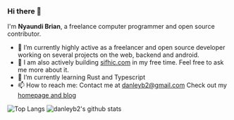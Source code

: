 ### Hi there 👋

I'm **Nyaundi Brian**, a freelance computer programmer and open source contributor.

- 🔭 I’m currently highly active as a freelancer and open source developer working on several projects on the web, backend and android.
- 💬 I am also actively building [sifhic.com](https://sifhic.com) in my free time. Feel free to ask me more about it.
- 🌱 I’m currently learning Rust and Typescript
- 📫 How to reach me: Contact me at danleyb2@gmail.com  Check out my [homepage and blog](https://danleyb2.online/) 

![Top Langs](https://github-readme-stats.vercel.app/api/top-langs/?username=danleyb2&hide=html,css&langs_count=7)
![danleyb2's github stats](https://github-readme-stats.vercel.app/api?username=danleyb2&show_icons=true&count_private=true&line_height=40)
